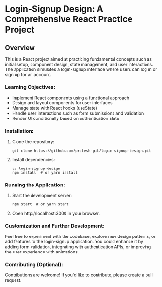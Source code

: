 # Login-Signup Design: A Comprehensive React Practice Project

## Overview

This is a React project aimed at practicing fundamental concepts such as initial setup, component design, state management, and user interactions. The application simulates a login-signup interface where users can log in or sign up for an account.

### Learning Objectives:

- Implement React components using a functional approach
- Design and layout components for user interfaces
- Manage state with React hooks (useState)
- Handle user interactions such as form submissions and validation
- Render UI conditionally based on authentication state

### Installation:

1. Clone the repository:
   ```
   git clone https://github.com/pritesh-git/login-signup-design.git
   ```
2. Install dependencies:
   ```
   cd login-signup-design
   npm install  # or yarn install
   ```

### Running the Application:

1. Start the development server:
   ```
   npm start  # or yarn start
   ```
2. Open http://localhost:3000 in your browser.

### Customization and Further Development:

Feel free to experiment with the codebase, explore new design patterns, or add features to the login-signup application. You could enhance it by adding form validation, integrating with authentication APIs, or improving the user experience with animations.

### Contributing (Optional):

Contributions are welcome! If you'd like to contribute, please create a pull request.
